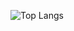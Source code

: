 ![Top Langs](https://github-readme-stats.vercel.app/api/top-langs/?username=Lukrisum&layout=compact)
